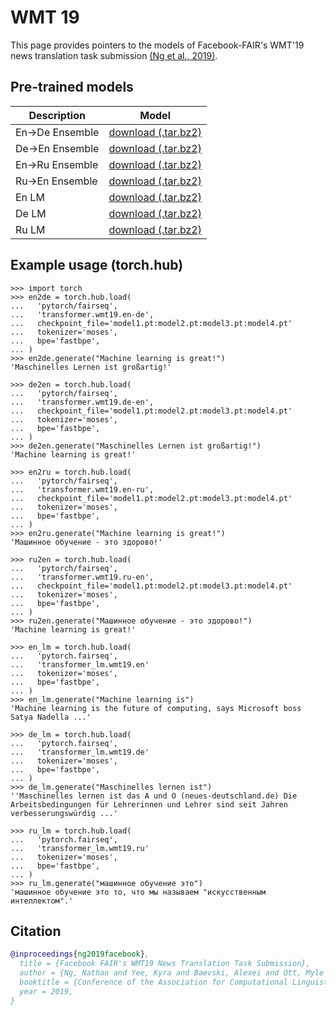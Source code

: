 # WMT 19

This page provides pointers to the models of Facebook-FAIR's WMT'19 news translation task submission [(Ng et al., 2019)](https://arxiv.org/abs/1907.06616).

## Pre-trained models

Description | Model
---|---
En->De Ensemble | [download (.tar.bz2)](https://dl.fbaipublicfiles.com/fairseq/models/wmt19.en-de.joined-dict.ensemble.tar.bz2)
De->En Ensemble | [download (.tar.bz2)](https://dl.fbaipublicfiles.com/fairseq/models/wmt19.de-en.joined-dict.ensemble.tar.bz2)
En->Ru Ensemble | [download (.tar.bz2)](https://dl.fbaipublicfiles.com/fairseq/models/wmt19.en-ru.ensemble.tar.bz2)
Ru->En Ensemble | [download (.tar.bz2)](https://dl.fbaipublicfiles.com/fairseq/models/wmt19.ru-en.ensemble.tar.bz2)
En LM | [download (.tar.bz2)](https://dl.fbaipublicfiles.com/fairseq/models/lm/wmt19.en.tar.bz2)
De LM | [download (.tar.bz2)](https://dl.fbaipublicfiles.com/fairseq/models/lm/wmt19.de.tar.bz2)
Ru LM | [download (.tar.bz2)](https://dl.fbaipublicfiles.com/fairseq/models/lm/wmt19.ru.tar.bz2)

## Example usage (torch.hub)

```
>>> import torch
>>> en2de = torch.hub.load(
...   'pytorch/fairseq',
...   'transformer.wmt19.en-de',
...   checkpoint_file='model1.pt:model2.pt:model3.pt:model4.pt'
...   tokenizer='moses',
...   bpe='fastbpe',
... )
>>> en2de.generate("Machine learning is great!")
'Maschinelles Lernen ist großartig!'

>>> de2en = torch.hub.load(
...   'pytorch/fairseq',
...   'transformer.wmt19.de-en',
...   checkpoint_file='model1.pt:model2.pt:model3.pt:model4.pt'
...   tokenizer='moses',
...   bpe='fastbpe',
... )
>>> de2en.generate("Maschinelles Lernen ist großartig!")
'Machine learning is great!'

>>> en2ru = torch.hub.load(
...   'pytorch/fairseq',
...   'transformer.wmt19.en-ru',
...   checkpoint_file='model1.pt:model2.pt:model3.pt:model4.pt'
...   tokenizer='moses',
...   bpe='fastbpe',
... )
>>> en2ru.generate("Machine learning is great!")
'Машинное обучение - это здорово!'

>>> ru2en = torch.hub.load(
...   'pytorch/fairseq',
...   'transformer.wmt19.ru-en',
...   checkpoint_file='model1.pt:model2.pt:model3.pt:model4.pt'
...   tokenizer='moses',
...   bpe='fastbpe',
... )
>>> ru2en.generate("Машинное обучение - это здорово!")
'Machine learning is great!'

>>> en_lm = torch.hub.load(
...   'pytorch.fairseq',
...   'transformer_lm.wmt19.en'
...   tokenizer='moses',
...   bpe='fastbpe',
... )
>>> en_lm.generate("Machine learning is")
'Machine learning is the future of computing, says Microsoft boss Satya Nadella ...'

>>> de_lm = torch.hub.load(
...   'pytorch.fairseq',
...   'transformer_lm.wmt19.de'
...   tokenizer='moses',
...   bpe='fastbpe',
... )
>>> de_lm.generate("Maschinelles lernen ist")
''Maschinelles lernen ist das A und O (neues-deutschland.de) Die Arbeitsbedingungen für Lehrerinnen und Lehrer sind seit Jahren verbesserungswürdig ...'

>>> ru_lm = torch.hub.load(
...   'pytorch.fairseq',
...   'transformer_lm.wmt19.ru'
...   tokenizer='moses',
...   bpe='fastbpe',
... )
>>> ru_lm.generate("машинное обучение это")
'машинное обучение это то, что мы называем "искусственным интеллектом".'
```

## Citation
```bibtex
@inproceedings{ng2019facebook},
  title = {Facebook FAIR's WMT19 News Translation Task Submission},
  author = {Ng, Nathan and Yee, Kyra and Baevski, Alexei and Ott, Myle and Auli, Michael and Edunov, Sergey},,
  booktitle = {Conference of the Association for Computational Linguistics (ACL)},
  year = 2019,
}
```
